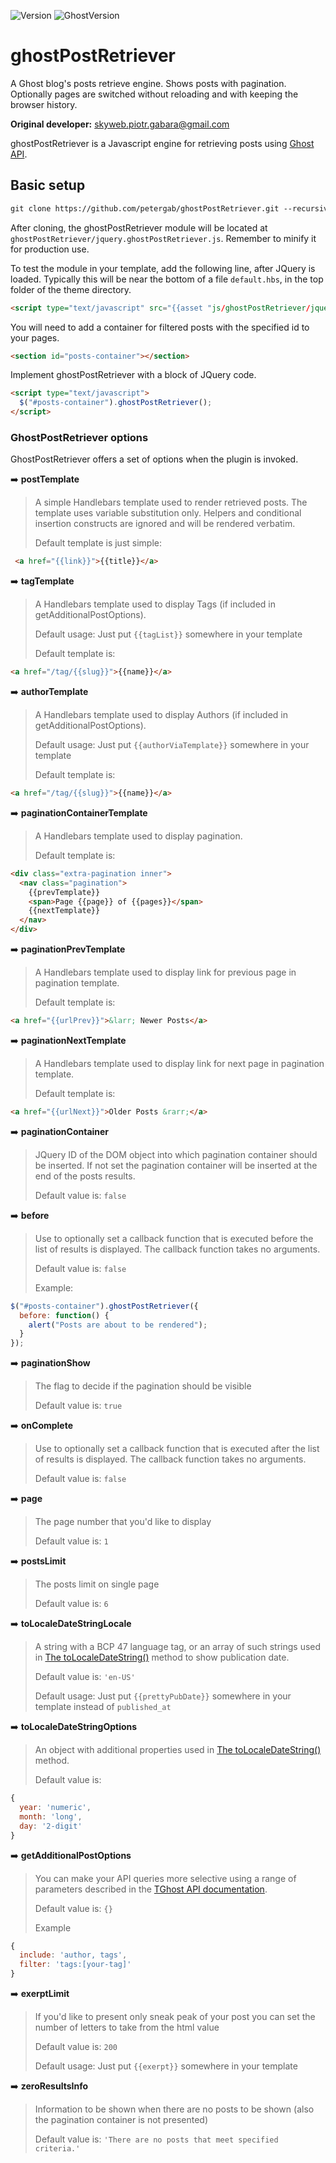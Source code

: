 ![Version](https://img.shields.io/badge/Version-1.1-brightgreen.svg)
![GhostVersion](https://img.shields.io/badge/GhostVersion-0.11.7-red.svg)

# ghostPostRetriever
A Ghost blog's posts retrieve engine. Shows posts with pagination. Optionally pages are switched without reloading and with keeping the browser history.


**Original developer:** [skyweb.piotr.gabara@gmail.com](mailto:skyweb.piotr.gabara@gmail.com)

ghostPostRetriever is a Javascript engine for retrieving posts using [Ghost API](https://api.ghost.org/v0.1/docs).

## Basic setup

```txt
git clone https://github.com/petergab/ghostPostRetriever.git --recursive
```

After cloning, the ghostPostRetriever module will be located at `ghostPostRetriever/jquery.ghostPostRetriever.js`. Remember to minify it for production use.

To test the module in your template, add the following line, after JQuery is loaded. Typically this will be near the bottom of a file `default.hbs`, in the top folder of the theme directory.

```html
<script type="text/javascript" src="{{asset "js/ghostPostRetriever/jquery.ghostPostRetriever.js"}}"></script>
```

You will need to add a container for filtered posts with the specified id to your pages.

```html
<section id="posts-container"></section>
```

Implement ghostPostRetriever with a block of JQuery code.

```html
<script type="text/javascript">
  $("#posts-container").ghostPostRetriever();
</script>
```


### GhostPostRetriever options

GhostPostRetriever offers a set of options when the plugin is invoked.

:arrow_right: **postTemplate**
> A simple Handlebars template used to render retrieved posts. The template uses variable substitution only. Helpers and conditional insertion constructs are ignored and will be rendered verbatim.
>
> Default template is just simple:
```html
 <a href="{{link}}">{{title}}</a>
```

:arrow_right: **tagTemplate**
> A Handlebars template used to display Tags (if included in getAdditionalPostOptions).
>
> Default usage: Just put ``{{tagList}}`` somewhere in your template
>
> Default template is:
```html
<a href="/tag/{{slug}}">{{name}}</a>
```

:arrow_right: **authorTemplate**
> A Handlebars template used to display Authors (if included in getAdditionalPostOptions).
>
> Default usage: Just put ``{{authorViaTemplate}}`` somewhere in your template
>
> Default template is:
```html
<a href="/tag/{{slug}}">{{name}}</a>
```

:arrow_right: **paginationContainerTemplate**
> A Handlebars template used to display pagination.
>
> Default template is:
```html
<div class="extra-pagination inner">
  <nav class="pagination">
    {{prevTemplate}}
    <span>Page {{page}} of {{pages}}</span>
    {{nextTemplate}}
  </nav>
</div>
```

:arrow_right: **paginationPrevTemplate**
> A Handlebars template used to display link for previous page in pagination template.
>
> Default template is:
```html
<a href="{{urlPrev}}">&larr; Newer Posts</a>
```

:arrow_right: **paginationNextTemplate**
> A Handlebars template used to display link for next page in pagination template.
>
> Default template is:
```html
<a href="{{urlNext}}">Older Posts &rarr;</a>
```

:arrow_right: **paginationContainer**
> JQuery ID of the DOM object into which pagination container should be inserted. If not set the pagination container will be inserted at the end of the posts results.
>
> Default value is: ``false``

:arrow_right: **before**
> Use to optionally set a callback function that is executed before the list of results is displayed. The callback function takes no arguments.
>
> Default value is: ``false``
>
> Example:
```javascript
$("#posts-container").ghostPostRetriever({
  before: function() {
    alert("Posts are about to be rendered");
  }
});
```

:arrow_right: **paginationShow**
> The flag to decide if the pagination should be visible
>
> Default value is: ``true``

:arrow_right: **onComplete**
> Use to optionally set a callback function that is executed after the list of results is displayed. The callback function takes no arguments.
>
> Default value is: ``false``

:arrow_right: **page**
> The page number that you'd like to display
>
> Default value is: ``1``

:arrow_right: **postsLimit**
> The posts limit on single page
>
> Default value is: ``6``

:arrow_right: **toLocaleDateStringLocale**
> A string with a BCP 47 language tag, or an array of such strings used in [The toLocaleDateString()](https://developer.mozilla.org/en-US/docs/Web/JavaScript/Reference/Global_Objects/Date/toLocaleDateString) method to show publication date.
>
> Default value is: ``'en-US'``
>
> Default usage: Just put ``{{prettyPubDate}}`` somewhere in your template instead of ``published_at``

:arrow_right: **toLocaleDateStringOptions**
> An object with additional properties used in [The toLocaleDateString()](https://developer.mozilla.org/en-US/docs/Web/JavaScript/Reference/Global_Objects/Date/toLocaleDateString) method.
>
> Default value is:
```javascript
{
  year: 'numeric',
  month: 'long',
  day: '2-digit'
}
```

:arrow_right: **getAdditionalPostOptions**
> You can make your API queries more selective using a range of parameters described in the [TGhost API documentation](https://api.ghost.org/docs/parameters).
>
> Default value is: ``{}``
>
> Example
```javascript
{
  include: 'author, tags',
  filter: 'tags:[your-tag]'
}
```

:arrow_right: **exerptLimit**
> If you'd like to present only sneak peak of your post you can set the number of letters to take from the html value
>
> Default value is: ``200``
>
> Default usage: Just put ``{{exerpt}}`` somewhere in your template

:arrow_right: **zeroResultsInfo**
> Information to be shown when there are no posts to be shown (also the pagination container is not presented)
>
> Default value is: ``'There are no posts that meet specified criteria.'``
